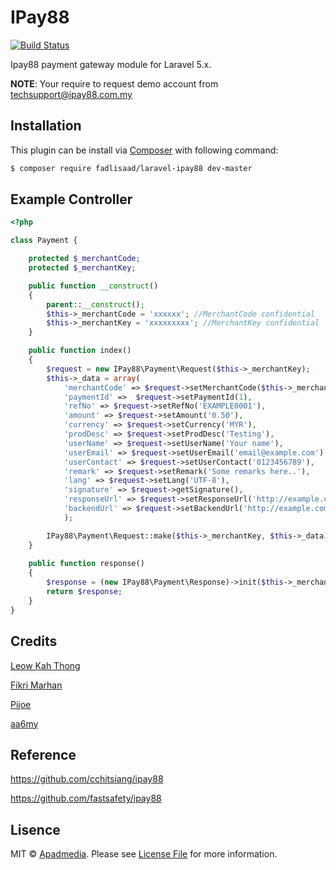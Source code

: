 # IPay88
[![Build Status](https://img.shields.io/packagist/dt/karyamedia/ipay88.svg?maxAge=2592000)](https://packagist.org/packages/karyamedia/ipay88)

Ipay88 payment gateway module for Laravel 5.x.

**NOTE**: Your require to request demo account from techsupport@ipay88.com.my

## Installation

This plugin can be install via [Composer](https://getcomposer.org/) with following command:

```bash
$ composer require fadlisaad/laravel-ipay88 dev-master
```

## Example Controller

```php
<?php

class Payment {

	protected $_merchantCode;
	protected $_merchantKey;

	public function __construct()
	{
		parent::__construct();
		$this->_merchantCode = 'xxxxxx'; //MerchantCode confidential
		$this->_merchantKey = 'xxxxxxxxx'; //MerchantKey confidential
	}

	public function index()
	{
		$request = new IPay88\Payment\Request($this->_merchantKey);
		$this->_data = array(
			'merchantCode' => $request->setMerchantCode($this->_merchantCode),
			'paymentId' =>  $request->setPaymentId(1),
			'refNo' => $request->setRefNo('EXAMPLE0001'),
			'amount' => $request->setAmount('0.50'),
			'currency' => $request->setCurrency('MYR'),
			'prodDesc' => $request->setProdDesc('Testing'),
			'userName' => $request->setUserName('Your name'),
			'userEmail' => $request->setUserEmail('email@example.com'),
			'userContact' => $request->setUserContact('0123456789'),
			'remark' => $request->setRemark('Some remarks here..'),
			'lang' => $request->setLang('UTF-8'),
			'signature' => $request->getSignature(),
			'responseUrl' => $request->setResponseUrl('http://example.com/response'),
			'backendUrl' => $request->setBackendUrl('http://example.com/backend')
			);

		IPay88\Payment\Request::make($this->_merchantKey, $this->_data);
	}
	
	public function response()
	{	
		$response = (new IPay88\Payment\Response)->init($this->_merchantCode);
		return $response;
	}
}
```

## Credits

[Leow Kah Thong](https://github.com/ktleow)

[Fikri Marhan](https://github.com/fikri-marhan)

[Pijoe](https://github.com/pijoe86)

[aa6my](https://github.com/aa6my)

## Reference
https://github.com/cchitsiang/ipay88

https://github.com/fastsafety/ipay88

## Lisence

MIT &copy; [Apadmedia](https://github.com/fadlisaad). Please see [License File](LICENSE.md) for more information.